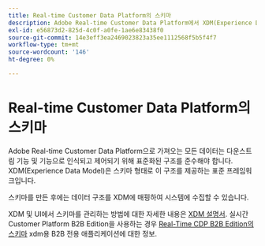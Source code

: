 ```yaml
---
title: Real-time Customer Data Platform의 스키마
description: Adobe Real-time Customer Data Platform에서 XDM(Experience Data Model) 스키마의 역할에 대한 개요입니다.
exl-id: e56873d2-825d-4c0f-a0fe-1ae6e83438f0
source-git-commit: 14e3eff3ea2469023823a35ee1112568f5b5f4f7
workflow-type: tm+mt
source-wordcount: '146'
ht-degree: 0%

---
```


# Real-time Customer Data Platform의 스키마

Adobe Real-time Customer Data Platform으로 가져오는 모든 데이터는 다운스트림 기능 및 기능으로 인식되고 제어되기 위해 표준화된 구조를 준수해야 합니다. XDM(Experience Data Model)은 스키마 형태로 이 구조를 제공하는 표준 프레임워크입니다.

스키마를 만든 후에는 데이터 구조를 XDM에 매핑하여 시스템에 수집할 수 있습니다.

XDM 및 UI에서 스키마를 관리하는 방법에 대한 자세한 내용은 [XDM 설명서](../../xdm/home.md). 실시간 Customer Platform B2B Edition을 사용하는 경우 [Real-Time CDP B2B Edition의 스키마](./b2b.md) xdm용 B2B 전용 애플리케이션에 대한 정보.
